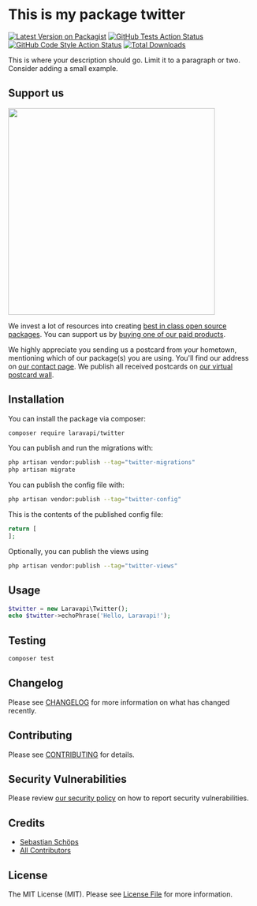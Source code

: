 # This is my package twitter

[![Latest Version on Packagist](https://img.shields.io/packagist/v/laravapi/twitter.svg?style=flat-square)](https://packagist.org/packages/laravapi/twitter)
[![GitHub Tests Action Status](https://img.shields.io/github/workflow/status/laravapi/twitter/run-tests?label=tests)](https://github.com/laravapi/twitter/actions?query=workflow%3Arun-tests+branch%3Amain)
[![GitHub Code Style Action Status](https://img.shields.io/github/workflow/status/laravapi/twitter/Check%20&%20fix%20styling?label=code%20style)](https://github.com/laravapi/twitter/actions?query=workflow%3A"Check+%26+fix+styling"+branch%3Amain)
[![Total Downloads](https://img.shields.io/packagist/dt/laravapi/twitter.svg?style=flat-square)](https://packagist.org/packages/laravapi/twitter)

This is where your description should go. Limit it to a paragraph or two. Consider adding a small example.

## Support us

[<img src="https://github-ads.s3.eu-central-1.amazonaws.com/twitter.jpg?t=1" width="419px" />](https://spatie.be/github-ad-click/twitter)

We invest a lot of resources into creating [best in class open source packages](https://spatie.be/open-source). You can support us by [buying one of our paid products](https://spatie.be/open-source/support-us).

We highly appreciate you sending us a postcard from your hometown, mentioning which of our package(s) you are using. You'll find our address on [our contact page](https://spatie.be/about-us). We publish all received postcards on [our virtual postcard wall](https://spatie.be/open-source/postcards).

## Installation

You can install the package via composer:

```bash
composer require laravapi/twitter
```

You can publish and run the migrations with:

```bash
php artisan vendor:publish --tag="twitter-migrations"
php artisan migrate
```

You can publish the config file with:

```bash
php artisan vendor:publish --tag="twitter-config"
```

This is the contents of the published config file:

```php
return [
];
```

Optionally, you can publish the views using

```bash
php artisan vendor:publish --tag="twitter-views"
```

## Usage

```php
$twitter = new Laravapi\Twitter();
echo $twitter->echoPhrase('Hello, Laravapi!');
```

## Testing

```bash
composer test
```

## Changelog

Please see [CHANGELOG](CHANGELOG.md) for more information on what has changed recently.

## Contributing

Please see [CONTRIBUTING](.github/CONTRIBUTING.md) for details.

## Security Vulnerabilities

Please review [our security policy](../../security/policy) on how to report security vulnerabilities.

## Credits

- [Sebastian Schöps](https://github.com/laravapi)
- [All Contributors](../../contributors)

## License

The MIT License (MIT). Please see [License File](LICENSE.md) for more information.

